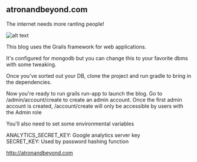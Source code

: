 ## atronandbeyond.com

The internet needs more ranting people!

![alt text](https://s3-us-west-2.amazonaws.com/atronandbeyond/im-doing-my-part.png)

This blog uses the Grails framework for web applications.

It's configured for mongodb but you can change this to your favorite dbms with some tweaking.

Once you've sorted out your DB, clone the project and run gradle to bring in the dependencies. 

Now you're ready to run grails run-app to launch the blog.  Go to /admin/account/create to create an admin account.  Once the first admin account is created, /account/create will only be accessible by users with the Admin role

You'll also need to set some environmental variables

ANALYTICS_SECRET_KEY: Google analytics server key  
SECRET_KEY: Used by password hashing function  

http://atronandbeyond.com

